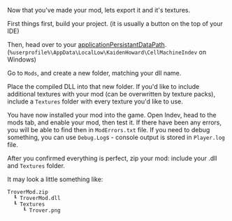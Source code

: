 Now that you've made your mod, lets export it and it's textures.

First things first, build your project. (it is usually a button on the top of your IDE)

Then, head over to your [applicationPersistantDataPath](https://docs.unity3d.com/ScriptReference/Application-persistentDataPath.html). (`%userprofile%\AppData\LocalLow\KaidenHoward\CellMachineIndev` on Windows)

Go to `Mods`, and create a new folder, matching your dll name.

Place the compiled DLL into that new folder. If you'd like to include additional textures with your mod (can be overwritten by texture packs), include a `Textures` folder with every texture you'd like to use.

You have now installed your mod into the game. Open Indev, head to the mods tab, and enable your mod, then test it. If there have been any errors, you will be able to find then in `ModErrors.txt` file. If you need to debug something, you can use `Debug.Log`s - console output is stored in `Player.log` file.

After you confirmed everything is perfect, zip your mod: include your .dll and `Textures` folder.

It may look a little something like:
```
TroverMod.zip
  ┖ TroverMod.dll
  ┖ Textures
     ┖ Trover.png
```
